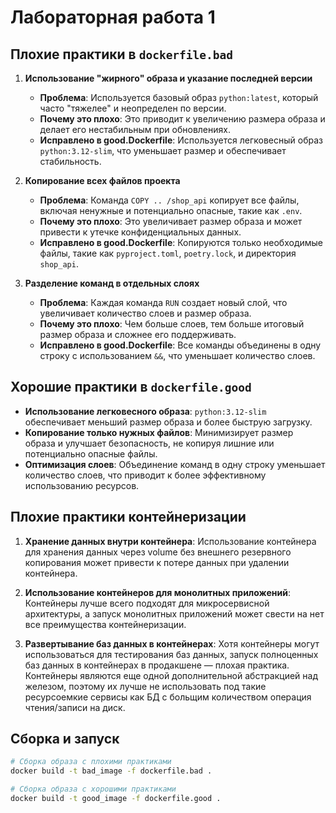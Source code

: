 # Лабораторная работа 1

## Плохие практики в `dockerfile.bad`

1. **Использование "жирного" образа и указание последней версии**
   - **Проблема**: Используется базовый образ `python:latest`, который часто "тяжелее" и неопределен по версии.
   - **Почему это плохо**: Это приводит к увеличению размера образа и делает его нестабильным при обновлениях.
   - **Исправлено в good.Dockerfile**: Используется легковесный образ `python:3.12-slim`, что уменьшает размер и обеспечивает стабильность.

2. **Копирование всех файлов проекта**
   - **Проблема**: Команда `COPY .. /shop_api` копирует все файлы, включая ненужные и потенциально опасные, такие как `.env`.
   - **Почему это плохо**: Это увеличивает размер образа и может привести к утечке конфиденциальных данных.
   - **Исправлено в good.Dockerfile**: Копируются только необходимые файлы, такие как `pyproject.toml`, `poetry.lock`, и директория `shop_api`.

3. **Разделение команд в отдельных слоях**
   - **Проблема**: Каждая команда `RUN` создает новый слой, что увеличивает количество слоев и размер образа.
   - **Почему это плохо**: Чем больше слоев, тем больше итоговый размер образа и сложнее его поддерживать.
   - **Исправлено в good.Dockerfile**: Все команды объединены в одну строку с использованием `&&`, что уменьшает количество слоев.

## Хорошие практики в `dockerfile.good`

- **Использование легковесного образа**: `python:3.12-slim` обеспечивает меньший размер образа и более быструю загрузку.
- **Копирование только нужных файлов**: Минимизирует размер образа и улучшает безопасность, не копируя лишние или потенциально опасные файлы.
- **Оптимизация слоев**: Объединение команд в одну строку уменьшает количество слоев, что приводит к более эффективному использованию ресурсов.

## Плохие практики контейнеризации

1. **Хранение данных внутри контейнера**: Использование контейнера для хранения данных через volume без внешнего резервного копирования может привести к потере данных при удалении контейнера.

2. **Использование контейнеров для монолитных приложений**: Контейнеры лучше всего подходят для микросервисной архитектуры, а запуск монолитных приложений может свести на нет все преимущества контейнеризации.

3. **Развертывание баз данных в контейнерах**: Хотя контейнеры могут использоваться для тестирования баз данных, запуск полноценных баз данных в контейнерах в продакшене — плохая практика. Контейнеры являются еще одной дополнительной абстракцией над железом, поэтому их лучше не использовать под такие ресурсоемкие сервисы как БД с больщим количеством операция чтения/записи на диск.

## Сборка и запуск

```bash
# Сборка образа с плохими практиками
docker build -t bad_image -f dockerfile.bad .

# Сборка образа с хорошими практиками
docker build -t good_image -f dockerfile.good .